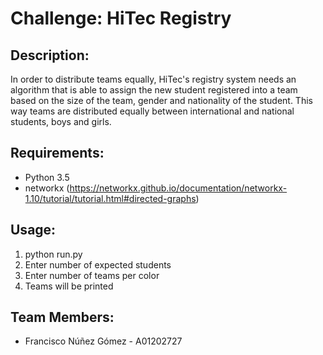 # Challenge: HiTec Registry

## Description:

In order to distribute teams equally, HiTec's registry system needs an algorithm that is able to assign the new student registered
into a team based on the size of the team, gender and nationality of the student. This way teams are distributed equally between
international and national students, boys and girls.

## Requirements:

- Python 3.5
- networkx (https://networkx.github.io/documentation/networkx-1.10/tutorial/tutorial.html#directed-graphs)

## Usage:

1. python run.py
2. Enter number of expected students
3. Enter number of teams per color
4. Teams will be printed

## Team Members:

- Francisco Núñez Gómez - A01202727
